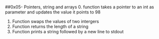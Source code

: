 ##0x05- Pointers, string and arrays
0. function takes a pointer to an int as parameter and updates the value it points to 98
1. Function swaps the values of two intergers
2. Function returns the length of a string
3. Function prints a string followed by a new line to stdout
